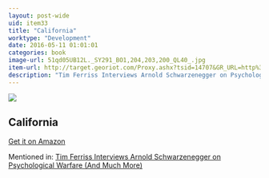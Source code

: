 ```yaml
---
layout: post-wide
uid: item33
title: "California"
worktype: "Development"
date: 2016-05-11 01:01:01
categories: book
image-url: 51qd05UB12L._SY291_BO1,204,203,200_QL40_.jpg
item-url: http://target.georiot.com/Proxy.ashx?tsid=14707&GR_URL=http%3A%2F%2Fwww.amazon.com%2FCalifornia-History-Modern-Library-Chronicles%2Fdp%2F081297753X%2F
description: "Tim Ferriss Interviews Arnold Schwarzenegger on Psychological Warfare (And Much More)"
---
```

<a href="http://target.georiot.com/Proxy.ashx?tsid=14707&GR_URL=http%3A%2F%2Fwww.amazon.com%2FCalifornia-History-Modern-Library-Chronicles%2Fdp%2F081297753X%2F" target="blank"><img src="../../../../img/thumbs/51qd05UB12L._SY291_BO1,204,203,200_QL40_.jpg" class="prod-img"></a>
<h2>California</h2>
<p><a href="http://target.georiot.com/Proxy.ashx?tsid=14707&GR_URL=http%3A%2F%2Fwww.amazon.com%2FCalifornia-History-Modern-Library-Chronicles%2Fdp%2F081297753X%2F" target="blank">Get it on Amazon</a><p>
<p>Mentioned in: <a href="http://fourhourworkweek.com/2015/02/02/arnold-schwarzenegger/" target="blank">Tim Ferriss Interviews Arnold Schwarzenegger on Psychological Warfare (And Much More)</a></p>

